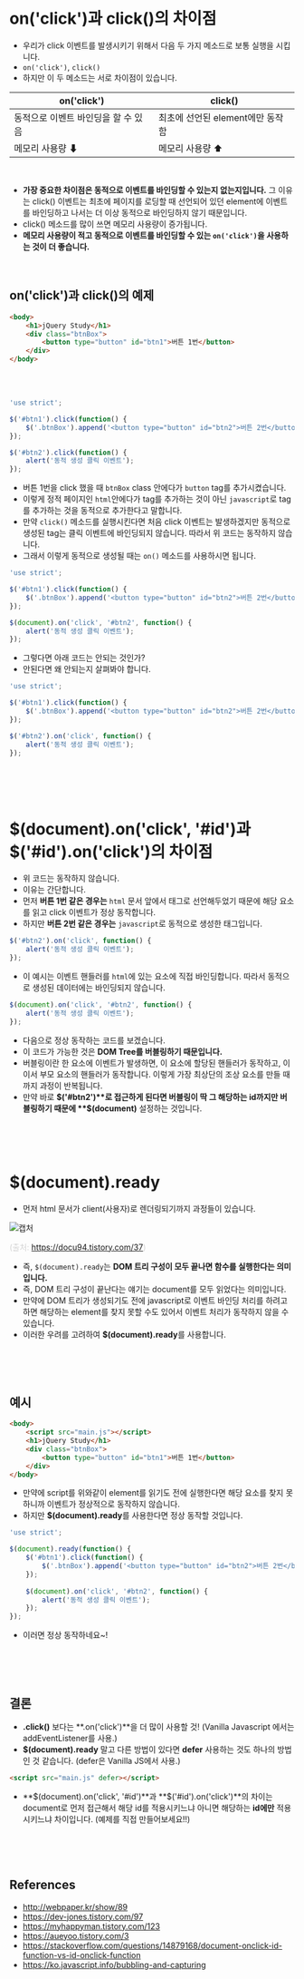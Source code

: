 # on('click')과 click()의 차이점

- 우리가 click 이벤트를 발생시키기 위해서 다음 두 가지 메소드로 보통 실행을 시킵니다.
- `on('click')`, `click()`
- 하지만 이 두 메소드는 서로 차이점이 있습니다.

|on('click')|click()|
|---|---|
|동적으로 이벤트 바인딩을 할 수 있음|최초에 선언된 element에만 동작함|
|메모리 사용량 ⬇|메모리 사용량 ⬆|

<br/>

- **가장 중요한 차이점은 동적으로 이벤트를 바인딩할 수 있는지 없는지입니다.** 그 이유는 click() 이벤트는 최초에 페이지를 로딩할 때 선언되어 있던 element에 이벤트를 바인딩하고 나서는 더 이상 동적으로 바인딩하지 않기 때문입니다.
- click() 메소드를 많이 쓰면 메모리 사용량이 증가됩니다.
- **메모리 사용량이 적고 동적으로 이벤트를 바인딩할 수 있는 `on('click')`을 사용하는 것이 더 좋습니다.**

<br>

## on('click')과 click()의 예제

```html
<body>
    <h1>jQuery Study</h1>
    <div class="btnBox">
        <button type="button" id="btn1">버튼 1번</button>
    </div>
</body>
```

<br>
<br>


```javascript
'use strict';

$('#btn1').click(function() {
    $('.btnBox').append('<button type="button" id="btn2">버튼 2번</button>');
});

$('#btn2').click(function() {
    alert('동적 생성 클릭 이벤트');
});
```

- 버튼 1번을 click 했을 때 `btnBox` class 안에다가 `button` tag를 추가시켰습니다.
- 이렇게 정적 페이지인 `html`안에다가 tag를 추가하는 것이 아닌 `javascript`로 tag를 추가하는 것을 동적으로 추가한다고 말합니다.
- 만약 `click()` 메소드를 실행시킨다면 처음 click 이벤트는 발생하겠지만 동적으로 생성된 tag는 클릭 이벤트에 바인딩되지 않습니다. 따라서 위 코드는 동작하지 않습니다.
- 그래서 이렇게 동적으로 생성될 때는 `on()` 메소드를 사용하시면 됩니다.

```javascript
'use strict';

$('#btn1').click(function() {
    $('.btnBox').append('<button type="button" id="btn2">버튼 2번</button>');
});

$(document).on('click', '#btn2', function() {
    alert('동적 생성 클릭 이벤트');
});
```

- 그렇다면 아래 코드는 안되는 것인가?
- 안된다면 왜 안되는지 살펴봐야 합니다.

```javascript
'use strict';

$('#btn1').click(function() {
    $('.btnBox').append('<button type="button" id="btn2">버튼 2번</button>');
});

$('#btn2').on('click', function() {
    alert('동적 생성 클릭 이벤트');
});
```

<br/>
<br/>
<br/>

# $(document).on('click', '#id')과 $('#id').on('click')의 차이점

- 위 코드는 동작하지 않습니다.
- 이유는 간단합니다.
- 먼저 **버튼 1번 같은 경우는** `html` 문서 앞에서 태그로 선언해두었기 때문에 해당 요소를 읽고 click 이벤트가 정상 동작합니다.
- 하지만 **버튼 2번 같은 경우는** `javascript`로 동적으로 생성한 태그입니다.

```javascript
$('#btn2').on('click', function() {
    alert('동적 생성 클릭 이벤트');
});
```

- 이 예시는 이벤트 핸들러를 `html`에 있는 요소에 직접 바인딩합니다. 따라서 동적으로 생성된 데이터에는 바인딩되지 않습니다.

```javascript
$(document).on('click', '#btn2', function() {
    alert('동적 생성 클릭 이벤트');
});
```

- 다음으로 정상 동작하는 코드를 보겠습니다.
- 이 코드가 가능한 것은 **DOM Tree를 버블링하기 때문입니다.**
- 버블링이란 한 요소에 이벤트가 발생하면, 이 요소에 할당된 핸들러가 동작하고, 이이서 부모 요소의 핸들러가 동작합니다. 이렇게 가장 최상단의 조상 요소를 만들 때까지 과정이 반복됩니다.
- 만약 바로 **$('#btn2')**로 접근하게 된다면 버블링이 딱 그 해당하는 id까지만 버블링하기 때문에 **$(document)** 설정하는 것입니다.

<br>
<br>
<br>

# $(document).ready

- 먼저 html 문서가 client(사용자)로 렌더링되기까지 과정들이 있습니다.

![캡처](https://user-images.githubusercontent.com/55525868/132159469-747714bf-c45b-470c-856d-2ccf27d1c975.JPG)

<span style="color:#d3d3d3">(출처: https://docu94.tistory.com/37)</span>

- 즉, `$(document).ready`는 **DOM 트리 구성이 모두 끝나면 함수를 실행한다는 의미입니다.**
- 즉, DOM 트리 구성이 끝난다는 얘기는 document를 모두 읽었다는 의미입니다.
- 만약에 DOM 트리가 생성되기도 전에 javascript로 이벤트 바인딩 처리를 하려고 하면 해당하는 element를 찾지 못할 수도 있어서 이벤트 처리가 동작하지 않을 수 있습니다.
- 이러한 우려를 고려하여 **$(document).ready**를 사용합니다.

<br/>
<br/>
<br/>

## 예시

```html
<body>
    <script src="main.js"></script>
    <h1>jQuery Study</h1>
    <div class="btnBox">
        <button type="button" id="btn1">버튼 1번</button>
    </div>
</body>
```

- 만약에 script를 위와같이 element를 읽기도 전에 실행한다면 해당 요소를 찾지 못하니까 이벤트가 정상적으로 동작하지 않습니다.
- 하지만 **$(document).ready**를 사용한다면 정상 동작할 것입니다.

```javascript
'use strict';

$(document).ready(function() {
    $('#btn1').click(function() {
        $('.btnBox').append('<button type="button" id="btn2">버튼 2번</button>');
    });
    
    $(document).on('click', '#btn2', function() {
        alert('동적 생성 클릭 이벤트');
    });
});
```

- 이러면 정상 동작하네요~!

<br/>
<br/>
<br/>

## 결론

- **.click()** 보다는 **.on('click')**을 더 많이 사용할 것! (Vanilla Javascript 에서는 addEventListener를 사용.)
- **$(document).ready** 말고 다른 방법이 있다면 **defer** 사용하는 것도 하나의 방법인 것 같습니다. (defer은 Vanilla JS에서 사용.)

```html
<script src="main.js" defer></script>
```

- **$(document).on('click', '#id')**과 **$('#id').on('click')**의 차이는 document로 먼저 접근해서 해당 id를 적용시키느냐 아니면 해당하는 **id에만** 적용시키느냐 차이입니다. (예제를 직접 만들어보세요!!)

<br/>
<br/>
<br/>

## References

- http://webpaper.kr/show/89
- https://dev-jones.tistory.com/97
- https://myhappyman.tistory.com/123
- https://aueyoo.tistory.com/3
- https://stackoverflow.com/questions/14879168/document-onclick-id-function-vs-id-onclick-function
- https://ko.javascript.info/bubbling-and-capturing
